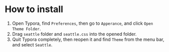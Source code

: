 # How to install

1. Open Typora, find `Preferences`, then go to `Apperance`, and click `Open Theme Folder`.
2. Drag `seattle` folder and `seattle.css` into the opened folder.
3. Quit Typora completely, then reopen it and find `Theme` from the menu bar, and select `Seattle`.
